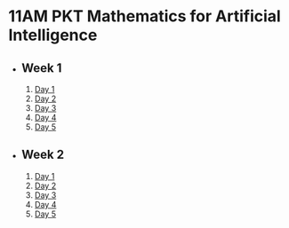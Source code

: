# 11AM PKT Mathematics for Artificial Intelligence

- ## Week 1

   1. [Day 1](https://www.facebook.com/iCodeguru/videos/1304382264039058)
   2. [Day 2](https://www.facebook.com/iCodeguru/videos/1391825548468366)
   3. [Day 3](https://www.facebook.com/iCodeguru/videos/614152271405254)
   4. [Day 4](https://www.facebook.com/iCodeguru/videos/544298721959445)
   5. [Day 5](https://www.facebook.com/iCodeguru/videos/890796343004044)

- ## Week 2

   1. [Day 1](https://www.facebook.com/iCodeguru/videos/8536153376484988)
   2. [Day 2](https://www.facebook.com/iCodeguru/videos/482700404898541)
   3. [Day 3](https://www.facebook.com/iCodeguru/videos/445382581990276)
   4. [Day 4](https://www.facebook.com/iCodeguru/videos/510402982089290)
   5. [Day 5](https://www.facebook.com/iCodeguru/videos/1169258765201508)

<!-- - ## Week 3

   1. [Day 1](https://www.facebook.com/iCodeguru/videos/598838773034214)
   2. [Day 2]()
   3. [Day 3]()
   4. [Day 4]()
   5. [Day 5]() -->

<!-- - ## Week 

   1. [Day 1]()
   2. [Day 2]()
   3. [Day 3]()
   4. [Day 4]()
   5. [Day 5]() -->